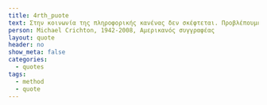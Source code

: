 ```yaml
---
title: 4rth_puote
text: Στην κοινωνία της πληροφορικής κανένας δεν σκέφτεται. Προβλέπουμε ότι θα καταργηθεί το χαρτί, εκείνο όμως που καταργείται είναι η σκέψη.
person: Michael Crichton, 1942-2008, Αμερικανός συγγραφέας
layout: quote
header: no
show_meta: false
categories:
  - quotes
tags:
  - method
  - quote
---
```


